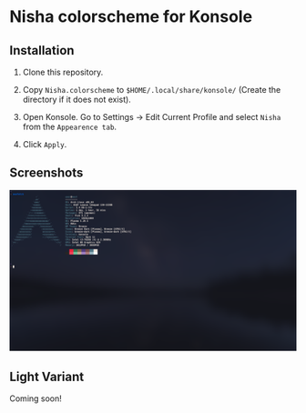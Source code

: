 # Nisha colorscheme for Konsole

## Installation

1. Clone this repository.

2. Copy `Nisha.colorscheme` to `$HOME/.local/share/konsole/` (Create the directory if it does not exist).

3. Open Konsole. Go to Settings -> Edit Current Profile and select `Nisha` from the `Appearence tab`.

4. Click `Apply`.

## Screenshots

![Screenshot](https://github.com/GNUxeava/nisha-konsole/blob/master/konsole.png "I use Arch btw")

## Light Variant

Coming soon!
